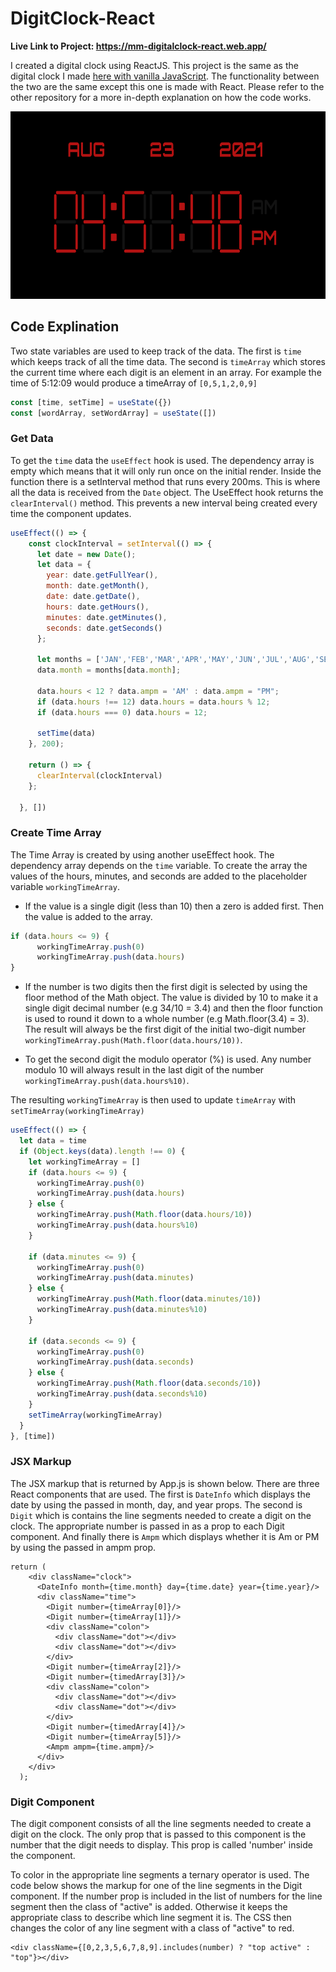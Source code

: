 # DigitClock-React

**Live Link to Project: https://mm-digitalclock-react.web.app/**

I created a digital clock using ReactJS. This project is the same as the digital clock I made [here with vanilla JavaScript](https://github.com/MichaelMcCann1/DigitalClock). The functionality between the two are the same except this one is made with React. Please refer to the other repository for a more in-depth explanation on how the code works. 


<img src="https://github.com/MichaelMcCann1/DigitalClock/blob/main/DigitalClockScreenshot.png" height="300px">



## Code Explination

Two state variables are used to keep track of the data. The first is `time` which keeps track of all the time data. The second is `timeArray` which stores the current time where each digit is an element in an array. For example the time of 5:12:09 would produce a timeArray of `[0,5,1,2,0,9]`

``` javascript
const [time, setTime] = useState({})
const [wordArray, setWordArray] = useState([])
```

### Get Data
To get the `time` data the `useEffect` hook is used. The dependency array is empty which means that it will only run once on the initial render. Inside the function there is a setInterval method that runs every 200ms. This is where all the data is received from the `Date` object. The UseEffect hook returns the `clearInterval()` method. This prevents a new interval being created every time the component updates.

``` javascript
useEffect(() => {
    const clockInterval = setInterval(() => {
      let date = new Date();
      let data = {
        year: date.getFullYear(),
        month: date.getMonth(),
        date: date.getDate(),
        hours: date.getHours(),
        minutes: date.getMinutes(),
        seconds: date.getSeconds()
      };

      let months = ['JAN','FEB','MAR','APR','MAY','JUN','JUL','AUG','SEP','OCT','NOV','DEC'];
      data.month = months[data.month];

      data.hours < 12 ? data.ampm = 'AM' : data.ampm = "PM";
      if (data.hours !== 12) data.hours = data.hours % 12;
      if (data.hours === 0) data.hours = 12;

      setTime(data)
    }, 200);

    return () => {
      clearInterval(clockInterval)
    };
    
  }, [])
```

### Create Time Array

The Time Array is created by using another useEffect hook. The dependency array depends on the `time` variable. To create the array the values of the hours, minutes, and seconds are added to the placeholder variable `workingTimeArray`. 

* If the value is a single digit (less than 10) then a zero is added first. Then the value is added to the array.
``` javascript 
if (data.hours <= 9) {
      workingTimeArray.push(0)
      workingTimeArray.push(data.hours)
}
```

* If the number is two digits then the first digit is selected by using the floor method of the Math object. The value is divided by 10 to make it a single digit decimal number (e.g 34/10 = 3.4) and then the floor function is used to round it down to a whole number (e.g Math.floor(3.4) = 3). The result will always be the first digit of the initial two-digit number `workingTimeArray.push(Math.floor(data.hours/10))`.

* To get the second digit the modulo operator (%) is used. Any number modulo 10 will always result in the last digit of the number `workingTimeArray.push(data.hours%10)`. 

The resulting `workingTimeArray` is then used to update `timeArray` with `setTimeArray(workingTimeArray)`

``` javascript 
useEffect(() => {
  let data = time
  if (Object.keys(data).length !== 0) {
    let workingTimeArray = []
    if (data.hours <= 9) {
      workingTimeArray.push(0)
      workingTimeArray.push(data.hours)
    } else {
      workingTimeArray.push(Math.floor(data.hours/10))
      workingTimeArray.push(data.hours%10)
    }
    
    if (data.minutes <= 9) {
      workingTimeArray.push(0)
      workingTimeArray.push(data.minutes)
    } else {
      workingTimeArray.push(Math.floor(data.minutes/10))
      workingTimeArray.push(data.minutes%10)
    }

    if (data.seconds <= 9) {
      workingTimeArray.push(0)
      workingTimeArray.push(data.seconds)
    } else {
      workingTimeArray.push(Math.floor(data.seconds/10))
      workingTimeArray.push(data.seconds%10)
    }
    setTimeArray(workingTimeArray)
  }
}, [time])
```

### JSX Markup

The JSX markup that is returned by App.js is shown below. There are three React components that are used. The first is `DateInfo` which displays the date by using the passed in month, day, and year props. The second is `Digit` which is contains the line segments needed to create a digit on the clock. The appropriate number is passed in as a prop to each Digit component. And finally there is `Ampm` which displays whether it is Am or PM by using the passed in ampm prop. 

``` JSX
return (
    <div className="clock">
      <DateInfo month={time.month} day={time.date} year={time.year}/>
      <div className="time">
        <Digit number={timeArray[0]}/>
        <Digit number={timeArray[1]}/>
        <div className="colon">
          <div className="dot"></div>
          <div className="dot"></div>
        </div>
        <Digit number={timeArray[2]}/>
        <Digit number={timedArray[3]}/>
        <div className="colon">
          <div className="dot"></div>
          <div className="dot"></div>
        </div>
        <Digit number={timedArray[4]}/>
        <Digit number={timeArray[5]}/>
        <Ampm ampm={time.ampm}/>
      </div>
    </div>
  );
```

### Digit Component

The digit component consists of all the line segments needed to create a digit on the clock. The only prop that is passed to this component is the number that the digit needs to display. This prop is called 'number' inside the component.

To color in the appropriate line segments a ternary operator is used. The code below shows the markup for one of the line segments in the Digit component. If the number prop is included in the list of numbers for the line segment then the class of "active" is added. Otherwise it keeps the appropriate class to describe which line segment it is.  The CSS then changes the color of any line segment with a class of "active" to red.

``` JSX
<div className={[0,2,3,5,6,7,8,9].includes(number) ? "top active" : "top"}></div>
```
